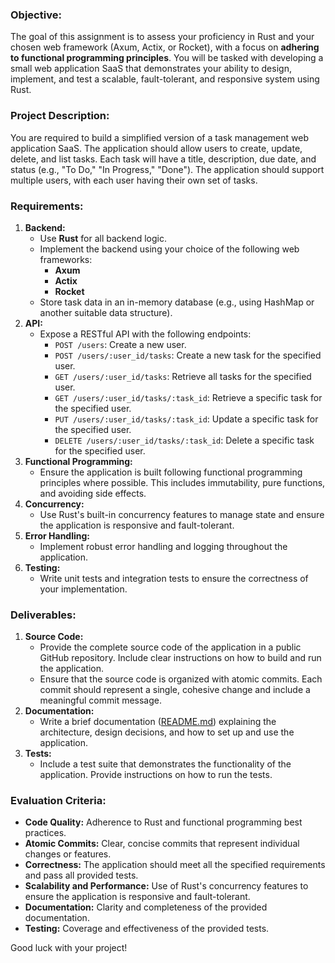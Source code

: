 ### **Objective:**

The goal of this assignment is to assess your proficiency in Rust and your chosen web framework (Axum, Actix, or Rocket), with a focus on **adhering to functional programming principles**. You will be tasked with developing a small web application SaaS that demonstrates your ability to design, implement, and test a scalable, fault-tolerant, and responsive system using Rust.

### **Project Description:**

You are required to build a simplified version of a task management web application SaaS. The application should allow users to create, update, delete, and list tasks. Each task will have a title, description, due date, and status (e.g., "To Do," "In Progress," "Done"). The application should support multiple users, with each user having their own set of tasks.

### **Requirements:**

1. **Backend:**
    - Use **Rust** for all backend logic.
    - Implement the backend using your choice of the following web frameworks:
        - **Axum**
        - **Actix**
        - **Rocket**
    - Store task data in an in-memory database (e.g., using HashMap or another suitable data structure).
2. **API:**
    - Expose a RESTful API with the following endpoints:
        - `POST /users`: Create a new user.
        - `POST /users/:user_id/tasks`: Create a new task for the specified user.
        - `GET /users/:user_id/tasks`: Retrieve all tasks for the specified user.
        - `GET /users/:user_id/tasks/:task_id`: Retrieve a specific task for the specified user.
        - `PUT /users/:user_id/tasks/:task_id`: Update a specific task for the specified user.
        - `DELETE /users/:user_id/tasks/:task_id`: Delete a specific task for the specified user.
3. **Functional Programming:**
    - Ensure the application is built following functional programming principles where possible. This includes immutability, pure functions, and avoiding side effects.
4. **Concurrency:**
    - Use Rust's built-in concurrency features to manage state and ensure the application is responsive and fault-tolerant.
5. **Error Handling:**
    - Implement robust error handling and logging throughout the application.
6. **Testing:**
    - Write unit tests and integration tests to ensure the correctness of your implementation.

### **Deliverables:**

1. **Source Code:**
    - Provide the complete source code of the application in a public GitHub repository. Include clear instructions on how to build and run the application.
    - Ensure that the source code is organized with atomic commits. Each commit should represent a single, cohesive change and include a meaningful commit message.
2. **Documentation:**
    - Write a brief documentation ([README.md](http://readme.md/)) explaining the architecture, design decisions, and how to set up and use the application.
3. **Tests:**
    - Include a test suite that demonstrates the functionality of the application. Provide instructions on how to run the tests.

### **Evaluation Criteria:**

- **Code Quality:** Adherence to Rust and functional programming best practices.
- **Atomic Commits:** Clear, concise commits that represent individual changes or features.
- **Correctness:** The application should meet all the specified requirements and pass all provided tests.
- **Scalability and Performance:** Use of Rust's concurrency features to ensure the application is responsive and fault-tolerant.
- **Documentation:** Clarity and completeness of the provided documentation.
- **Testing:** Coverage and effectiveness of the provided tests.

Good luck with your project!